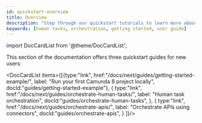 ```yaml
---
id: quickstart-overview
title: Overview
description: "Step through our quickstart tutorials to learn more about Camunda 8 as a beginner."
keywords: [human tasks, orchestration, getting started, user guide]
---
```


import DocCardList from '@theme/DocCardList';

This section of the documentation offers three quickstart guides for new users:

<DocCardList items={[{type:"link", href:"/docs/next/guides/getting-started-example/", label: "Run your first Camunda 8 project locally", docId:"guides/getting-started-example"},
{
type:"link", href:"/docs/next/guides/orchestrate-human-tasks/", label: "Human task orchestration", docId:"guides/orchestrate-human-tasks",
},
{
type:"link", href:"/docs/next/guides/orchestrate-apis/", label: "Orchestrate APIs using connectors", docId:"guides/orchestrate-apis",
}
]}/>
